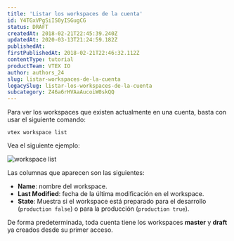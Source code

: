 ```yaml
---
title: 'Listar los workspaces de la cuenta'
id: Y4TGxVPgSiIS0yISGugCG
status: DRAFT
createdAt: 2018-02-21T22:45:39.240Z
updatedAt: 2020-03-13T21:24:59.182Z
publishedAt: 
firstPublishedAt: 2018-02-21T22:46:32.112Z
contentType: tutorial
productTeam: VTEX IO
author: authors_24
slug: listar-workspaces-de-la-cuenta
legacySlug: listar-los-workspaces-de-la-cuenta
subcategory: Z46a6rHVAaAucoiW0skQQ
---
```


Para ver los workspaces que existen actualmente en una cuenta, basta con usar el siguiente comando:

`vtex workspace list`

Vea el siguiente ejemplo:

![workspace list](//images.contentful.com/alneenqid6w5/2au4D7r6YkmskO0Ko8esC6/aa635baf0e6f543c0e08ee2613e20127/workspace_list.png)

Las columnas que aparecen son las siguientes:

- __Name__: nombre del workspace.
- __Last Modified__: fecha de la última modificación en el workspace.
- __State__: Muestra si el workspace está preparado para el desarrollo (`production false`) o para la producción (`production true`).

De forma predeterminada, toda cuenta tiene los workspaces __master__ y __draft__ ya creados desde su primer acceso.
